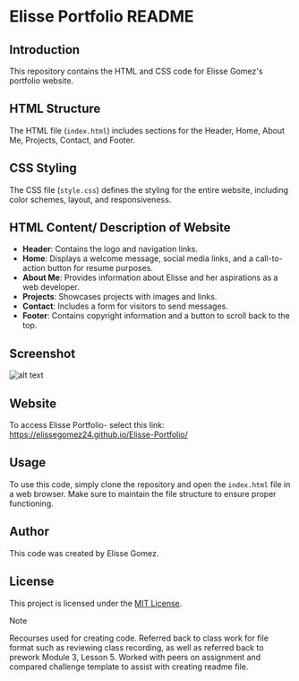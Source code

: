 # Elisse Portfolio README

## Introduction
This repository contains the HTML and CSS code for Elisse Gomez's portfolio website.

## HTML Structure
The HTML file (`index.html`) includes sections for the Header, Home, About Me, Projects, Contact, and Footer.

## CSS Styling
The CSS file (`style.css`) defines the styling for the entire website, including color schemes, layout, and responsiveness.

## HTML Content/ Description of Website
- **Header**: Contains the logo and navigation links.
- **Home**: Displays a welcome message, social media links, and a call-to-action button for resume purposes. 
- **About Me**: Provides information about Elisse and her aspirations as a web developer. 
- **Projects**: Showcases projects with images and links.
- **Contact**: Includes a form for visitors to send messages.
- **Footer**: Contains copyright information and a button to scroll back to the top.

## Screenshot
![alt text](<assets/Images/Elisse New Portfolio.png>)

## Website 
To access Elisse Portfolio- select this link: https://elissegomez24.github.io/Elisse-Portfolio/ 

## Usage
To use this code, simply clone the repository and open the `index.html` file in a web browser. Make sure to maintain the file structure to ensure proper functioning.

## Author
This code was created by Elisse Gomez.

## License
This project is licensed under the [MIT License](LICENSE). 

> [!NOTE]  
> Recourses used for creating code. Referred back to class work for file format such as reviewing class recording, as well as referred back to prework Module 3, Lesson 5. Worked with peers on assignment and compared challenge template to assist with creating readme file. 
